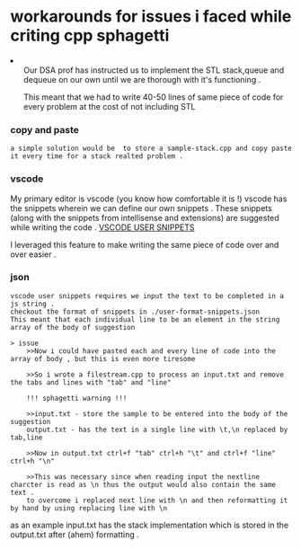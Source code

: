 # workarounds for issues i faced while criting cpp sphagetti

<li>
<ul>Our DSA prof has instructed us to implement the STL stack,queue and dequeue on our own until we are thorough with it's functioning .</ul>
<ul>This meant that we had to write 40-50 lines of same piece of code for every problem at the cost of not including STL</ul>
</li>


### copy and paste 
    a simple solution would be  to store a sample-stack.cpp and copy paste it every time for a stack realted problem .


### vscode
 My primary editor is vscode  (you know how comfortable it is !)
    vscode has the snippets wherein we can define our own snippets .
    These snippets (along with the snippets from intellisense and extensions) are suggested while writing the code .
    <a href="https://code.visualstudio.com/docs/editor/userdefinedsnippets">VSCODE USER SNIPPETS </a>

I leveraged this feature to make writing the same piece of code over and over easier .

### json
    vscode user snippets requires we input the text to be completed in a js string .
    checkout the format of snippets in ./user-format-snippets.json
    This meant that each individual line to be an element in the string array of the body of suggestion

    > issue
        >>Now i could have pasted each and every line of code into the array of body , but this is even more tiresome 

        >>So i wrote a filestream.cpp to process an input.txt and remove the tabs and lines with "tab" and "line"

        !!! sphagetti warning !!!

        >>input.txt - store the sample to be entered into the body of the suggestion
        output.txt - has the text in a single line with \t,\n replaced by tab,line 

        >>Now in output.txt ctrl+f "tab" ctrl+h "\t" and ctrl+f "line" ctrl+h "\n"

        >>This was necessary since when reading input the nextline charcter is read as \n thus the output would also contain the same text .
        to overcome i replaced next line with \n and then reformatting it by hand by using replacing line with \n 


as an example input.txt has the stack implementation which is stored in the output.txt after (ahem) formatting .